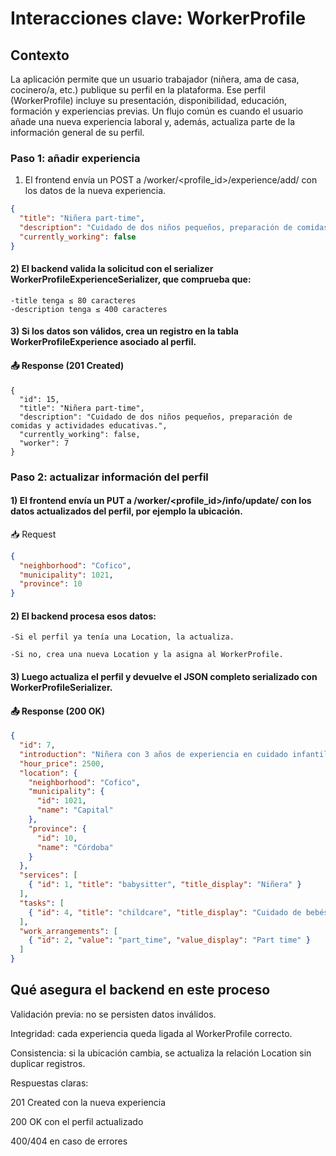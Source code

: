# Interacciones clave: WorkerProfile
## Contexto

La aplicación permite que un usuario trabajador (niñera, ama de casa, cocinero/a, etc.) publique su perfil en la plataforma. Ese perfil (WorkerProfile) incluye su presentación, disponibilidad, educación, formación y experiencias previas.
Un flujo común es cuando el usuario añade una nueva experiencia laboral y, además, actualiza parte de la información general de su perfil.

### Paso 1: añadir experiencia

1) El frontend envía un POST a /worker/<profile_id>/experience/add/ con los datos de la nueva experiencia.
```json
{
  "title": "Niñera part-time",
  "description": "Cuidado de dos niños pequeños, preparación de comidas y actividades educativas.",
  "currently_working": false
}
```
#### 2) El backend valida la solicitud con el serializer WorkerProfileExperienceSerializer, que comprueba que:

    -title tenga ≤ 80 caracteres
    -description tenga ≤ 400 caracteres

#### 3) Si los datos son válidos, crea un registro en la tabla WorkerProfileExperience asociado al perfil.

#### 📤 Response (201 Created)
```http
{
  "id": 15,
  "title": "Niñera part-time",
  "description": "Cuidado de dos niños pequeños, preparación de comidas y actividades educativas.",
  "currently_working": false,
  "worker": 7
}
```
### Paso 2: actualizar información del perfil

#### 1) El frontend envía un PUT a /worker/<profile_id>/info/update/ con los datos actualizados del perfil, por ejemplo la ubicación.

📥 Request
```json
{
  "neighborhood": "Cofico",
  "municipality": 1021,
  "province": 10
}
```
#### 2) El backend procesa esos datos:

    -Si el perfil ya tenía una Location, la actualiza.
    
    -Si no, crea una nueva Location y la asigna al WorkerProfile.

#### 3) Luego actualiza el perfil y devuelve el JSON completo serializado con WorkerProfileSerializer.

#### 📤 Response (200 OK)
```json
{
  "id": 7,
  "introduction": "Niñera con 3 años de experiencia en cuidado infantil.",
  "hour_price": 2500,
  "location": {
    "neighborhood": "Cofico",
    "municipality": {
      "id": 1021,
      "name": "Capital"
    },
    "province": {
      "id": 10,
      "name": "Córdoba"
    }
  },
  "services": [
    { "id": 1, "title": "babysitter", "title_display": "Niñera" }
  ],
  "tasks": [
    { "id": 4, "title": "childcare", "title_display": "Cuidado de bebés y niños/as" }
  ],
  "work_arrangements": [
    { "id": 2, "value": "part_time", "value_display": "Part time" }
  ]
}
```

## Qué asegura el backend en este proceso

Validación previa: no se persisten datos inválidos.

Integridad: cada experiencia queda ligada al WorkerProfile correcto.

Consistencia: si la ubicación cambia, se actualiza la relación Location sin duplicar registros.

Respuestas claras:

201 Created con la nueva experiencia

200 OK con el perfil actualizado

400/404 en caso de errores





